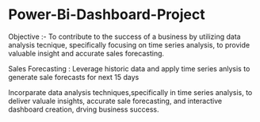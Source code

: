 # Power-Bi-Dashboard-Project

Objective :-
To contribute to the success of a business by utilizing data
analysis tecnique, specifically focusing on time series analysis, 
to provide valuable insight and accurate sales forecasting.

Sales Forecasting : Leverage historic data and apply time series anlysis to 
generate sale forecasts for next 15 days

Incorparate data analysis techniques,specifically in time series analysis, 
to deliver valuale insights, accurate sale forecasting, and interactive 
dashboard creation, drving business success.
